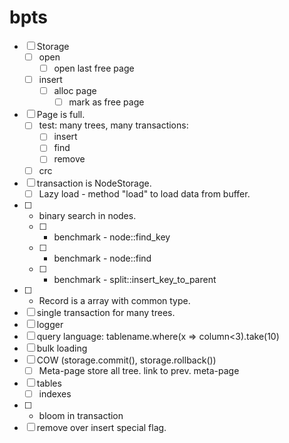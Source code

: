 # bpts

- [ ] Storage
  - [ ] open
    - [ ] open last free page
  - [ ] insert
    - [ ] alloc page
      - [ ] mark as free page
- [ ] Page is full.
  - [ ] test: many trees, many transactions:     
    - [ ] insert
    - [ ] find
    - [ ] remove
  - [ ] crc
- [ ] transaction is NodeStorage. 
  - [ ] Lazy load - method "load" to load data from buffer.
- [ ] - binary search in nodes.
  - [ ] - benchmark - node::find_key
  - [ ] - benchmark - node::find
  - [ ] - benchmark - split::insert_key_to_parent
- [ ] - Record is a array with common type.
- [ ] single transaction for many trees.
- [ ] logger
- [ ] query language: tablename.where(x => column<3).take(10)
- [ ] bulk loading
- [ ] COW (storage.commit(), storage.rollback())
   - [ ] Meta-page store all tree. link to prev. meta-page
- [ ] tables
   - [ ] indexes
- [ ] - bloom in transaction
- [ ] remove over insert special flag.